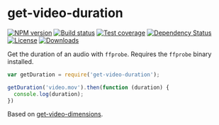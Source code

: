 
# get-video-duration

[![NPM version][npm-image]][npm-url]
[![Build status][travis-image]][travis-url]
[![Test coverage][coveralls-image]][coveralls-url]
[![Dependency Status][david-image]][david-url]
[![License][license-image]][license-url]
[![Downloads][downloads-image]][downloads-url]

Get the duration of an audio with `ffprobe`.
Requires the `ffprobe` binary installed.

```js
var getDuration = require('get-video-duration');

getDuration('video.mov').then(function (duration) {
  console.log(duration);
})
```

Based on [get-video-dimensions](https://github.com/mgmtio/get-video-dimensions).

[gitter-image]: https://badges.gitter.im/caffco/get-video-duration.png
[gitter-url]: https://gitter.im/caffco/get-video-duration
[npm-image]: https://img.shields.io/npm/v/get-video-duration.svg?style=flat-square
[npm-url]: https://npmjs.org/package/get-video-duration
[github-tag]: http://img.shields.io/github/tag/caffco/get-video-duration.svg?style=flat-square
[github-url]: https://github.com/caffco/get-video-duration/tags
[travis-image]: https://img.shields.io/travis/caffco/get-video-duration.svg?style=flat-square
[travis-url]: https://travis-ci.org/caffco/get-video-duration
[coveralls-image]: https://img.shields.io/coveralls/caffco/get-video-duration.svg?style=flat-square
[coveralls-url]: https://coveralls.io/r/caffco/get-video-duration
[david-image]: http://img.shields.io/david/caffco/get-video-duration.svg?style=flat-square
[david-url]: https://david-dm.org/caffco/get-video-duration
[license-image]: http://img.shields.io/npm/l/get-video-duration.svg?style=flat-square
[license-url]: LICENSE
[downloads-image]: http://img.shields.io/npm/dm/get-video-duration.svg?style=flat-square
[downloads-url]: https://npmjs.org/package/get-video-duration
